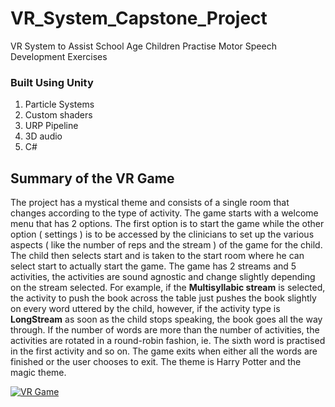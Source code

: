 # VR_System_Capstone_Project
VR System to Assist School Age Children Practise Motor Speech Development Exercises

### Built Using Unity
1. Particle Systems
2. Custom shaders
3. URP Pipeline
4. 3D audio
5. C#


## **Summary of the VR Game**

The project has a mystical theme and consists of a single room that changes according to the type of activity. The game starts with a welcome menu that has 2 options. The first option is to start the game while the other option ( settings ) is to be accessed by the clinicians to set up the various aspects ( like the number of reps and the stream ) of the game for the child. The child then selects start and is taken to the start room where he can select start to actually start the game. The game has 2 streams and 5 activities, the activities are sound agnostic and change slightly depending on the stream selected. For example, if the **Multisyllabic stream** is selected, the activity to push the book across the table just pushes the book slightly on every word uttered by the child, however, if the activity type is **LongStream** as soon as the child stops speaking, the book goes all the way through. If the number of words are more than the number of activities, the activities are rotated in a round-robin fashion, ie. The sixth word is practised in the first activity and so on. The game exits when either all the words are finished or the user chooses to exit. The theme is Harry Potter and the magic theme.

[![VR Game](http://img.youtube.com/vi/4DSEnwNwSOE/0.jpg)](http://www.youtube.com/watch?v=4DSEnwNwSOE "SLP VR Game Using Unity")


